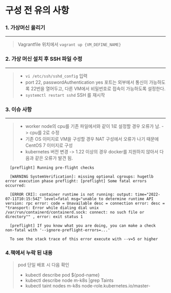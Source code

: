 # 구성 전 유의 사항

### 1. 가상머신 올리기
---
> Vagrantfile 위치에서 `vagrant up {VM_DEFINE_NAME}`

### 2. 가상 머신 설치 후 SSH 파일 수정
---
> - `vi /etc/ssh/sshd_config` 입력
> - port 22, passwordAuthentication yes 포트는 외부에서 통신이 가능하도록 22번을 열어두고, 다른 VM에서 비밀번호로 접속이 가능하도록 설정한다.
> - `systemctl restart sshd` SSH 를 재시작

### 3. 이슈 사항
---
> - worker node의 cpu를 기존 파일에서와 같이 1로 설정할 경우 오류가 남. -> cpu를 2로 수정
> - 기존 OS 이미지로 VM을 구성할 경우 NAT 구성에서 오류가 나기 때문에 CentOS 7 이미지로 구성
> - kubernetes 버전 변경 -> 1.22 이상의 경우 docker를 지원하지 않아서 다음과 같은 오류가 발견 됨.
``` 
  [preflight] Running pre-flight checks

  [WARNING SystemVerification]: missing optional cgroups: hugetlb error execution phase preflight: [preflight] Some fatal errors occurred:

  [ERROR CRI]: container runtime is not running: output: time="2022-07-11T10:15:54Z" level=fatal msg="unable to determine runtime API version: rpc error: code = Unavailable desc = connection error: desc = "transport: Error while dialing dial unix /var/run/containerd/containerd.sock: connect: no such file or directory"" , error: exit status 1

  [preflight] If you know what you are doing, you can make a check non-fatal with '--ignore-preflight-errors=...'

  To see the stack trace of this error execute with --v=5 or higher 
```

### 4.책에서 누락 된 내용
> pod 단일 배포 시 다음 확인
> - kubectl describe pod ${pod-name}
> - kubectl describe node m-k8s |grep Taints
> - kubectl taint nodes m-k8s node-role.kubernetes.io/master-
  







